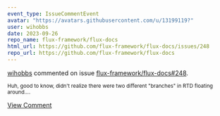 ```yaml
---
event_type: IssueCommentEvent
avatar: "https://avatars.githubusercontent.com/u/13199119?"
user: wihobbs
date: 2023-09-26
repo_name: flux-framework/flux-docs
html_url: https://github.com/flux-framework/flux-docs/issues/248
repo_url: https://github.com/flux-framework/flux-docs
---
```


<a href='https://github.com/wihobbs' target='_blank'>wihobbs</a> commented on issue <a href='https://github.com/flux-framework/flux-docs/issues/248' target='_blank'>flux-framework/flux-docs#248</a>.

<small>Huh, good to know, didn't realize there were two different "branches" in RTD floating around....</small>

<a href='https://github.com/flux-framework/flux-docs/issues/248' target='_blank'>View Comment</a>